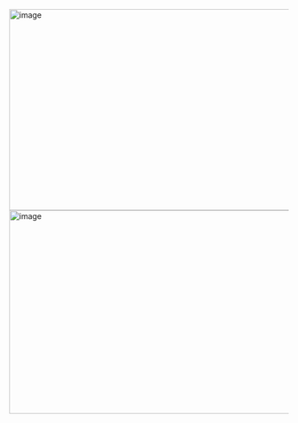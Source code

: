 <img width="767" height="363" alt="image" src="https://github.com/user-attachments/assets/e094d6a2-426a-4f79-885c-aae737cccaf4" />

<img width="757" height="367" alt="image" src="https://github.com/user-attachments/assets/3627b917-5c5d-4165-85db-f1b05b198d49" />

